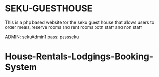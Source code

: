 # SEKU-GUESTHOUSE
This is a php based website for the seku guest house that allows users to order meals, reserve rooms and rent rooms both staff and non staff


ADMIN: sekuAdmin1
pass: passseku
# House-Rentals-Lodgings-Booking-System
